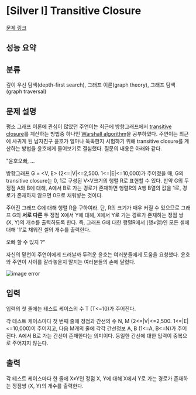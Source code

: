 # [Silver I] Transitive Closure

[문제 링크](https://www.acmicpc.net/problem/7827)

## 성능 요약

## 분류

깊이 우선 탐색(depth-first search), 그래프 이론(graph theory), 그래프 탐색(graph traversal)

## 문제 설명

평소 그래프 이론에 관심이 많았던 주연이는 최근에 방향그래프에서 [transitive closure](https://en.wikipedia.org/wiki/Transitive_closure)를 계산하는 방법중 하나인 [Warshall algorithm](https://en.wikipedia.org/wiki/Floyd%E2%80%93Warshall_algorithm)을 공부하였다. 주연이는 최근에 사귀게 된 남자친구 윤호가 얼마나 똑똑한지 시험하기 위해 transitive closure를 계산하는 방법을 윤호에게 물어보기로 결심했다. 질문의 내용은 아래와 같다.

"윤호오빠, ...

방향그래프 G = <V, E> (2<=|V|<=2,500. 1<=|E|<=10,000)가 주어졌을 때, G의 transitive closure는 0, 1로 구성된 V×V크기의 행렬 R로 표현할 수 있다. 만약 G의 두 정점 A와 B에 대해, A에서 B로 가는 경로가 존재하면 행렬R의 A행 B열의 값을 1로, 경로가 존재하지 않으면 0으로 채워넣는 것이다.

주어진 그래프 G에 대해 행렬 R을 구하여라. 단, R의 크기가 매우 커질 수 있으므로 그래프 G의 **서로 다른** 두 정점 X에서 Y에 대해, X에서 Y로 가는 경로가 존재하는 정점 쌍 (X, Y)의 개수를 출력하도록 한다. 즉, 그래프 G에 대한 행렬R에서 (행≠열)인 모든 셀에 대해 '1'로 채워진 셀의 개수를 출력한다.

오빠 할 수 있지 ?"

자신의 밑천이 주연이에게 드러날까 두려운 윤호는 여러분들에게 도움을 요청했다. 윤호와 주연이 사이를 갈라놓을지 말지는 여러분들의 손에 달렸다.

![image error](https://onlinejudgeimages.s3-ap-northeast-1.amazonaws.com/userupload/Hibbah/201504/d9b29c14ef1d7d5d60b352a4b115913e.jpg)

## 입력

입력의 첫 줄에는 테스트 케이스의 수 T (T<=10)가 주어진다.

각 테스트 케이스마다 첫 번째 줄에 정점과 간선의 수 N, M (2<=|V|<=2,500. 1<=|E|<=10,000)이 주어지고, 다음 M개의 줄에 각각 간선정보 A, B (1<=A, B<=N)가 주어진다. A에서 B로 가는 간선이 존재한다는 의미이다. 동일한 간선에 대한 입력이 중복으로 주어지지 않는다.

## 출력

각 테스트 케이스마다 한 줄에 X≠Y인 정점 X, Y에 대해 X에서 Y로 가는 경로가 존재하는 정점쌍 (X, Y)의 개수를 출력한다.

